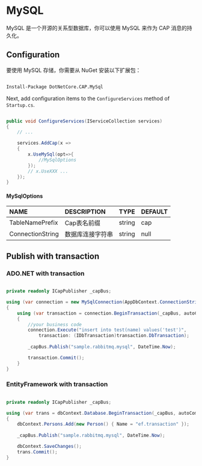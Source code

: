 # MySQL

MySQL 是一个开源的关系型数据库，你可以使用 MySQL 来作为 CAP 消息的持久化。

## Configuration

要使用 MySQL 存储，你需要从 NuGet 安装以下扩展包：

```ps

Install-Package DotNetCore.CAP.MySql

```

Next, add configuration items to the `ConfigureServices` method of `Startup.cs`.

```csharp

public void ConfigureServices(IServiceCollection services)
{
    // ...

    services.AddCap(x =>
    {
        x.UseMySql(opt=>{
            //MySqlOptions
        });
        // x.UseXXX ...
    });
}

```

#### MySqlOptions

NAME | DESCRIPTION | TYPE | DEFAULT
:---|:---|---|:---
TableNamePrefix | Cap表名前缀 | string | cap 
ConnectionString | 数据库连接字符串 | string | null

## Publish with transaction

### ADO.NET with transaction

```csharp

private readonly ICapPublisher _capBus;

using (var connection = new MySqlConnection(AppDbContext.ConnectionString))
{
    using (var transaction = connection.BeginTransaction(_capBus, autoCommit: false))
    {
        //your business code
        connection.Execute("insert into test(name) values('test')", 
            transaction: (IDbTransaction)transaction.DbTransaction);
        
        _capBus.Publish("sample.rabbitmq.mysql", DateTime.Now);

        transaction.Commit();
    }
}
```

### EntityFramework with transaction

```csharp

private readonly ICapPublisher _capBus;

using (var trans = dbContext.Database.BeginTransaction(_capBus, autoCommit: false))
{
    dbContext.Persons.Add(new Person() { Name = "ef.transaction" });
    
    _capBus.Publish("sample.rabbitmq.mysql", DateTime.Now);

    dbContext.SaveChanges();
    trans.Commit();
}

```